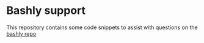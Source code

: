 # Bashly support

This repository contains some code snippets to assist with questions on the
[bashly repo](https://github.com/DannyBen/bashly)
